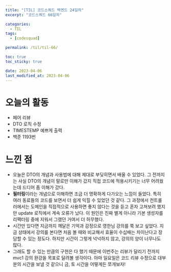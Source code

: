```yaml
---
title: "[TIL] 코드스쿼드 백엔드 24일차"
excerpt: "코드스쿼드 66일차"

categories:
  - TIL
tags:
  - [codesquad]

permalink: /til/til-66/

toc: true
toc_sticky: true

date: 2023-04-06
last_modified_at: 2023-04-06
---
```


# 오늘의 활동

- 페어 리뷰
- DTO 로직 수정
- TIMESTEMP 예쁘게 출력
- 백준 1193번

# 느낀 점

- 오늘은 DTO의 개념과 사용법에 대해 제대로 부딪히면서 배울 수 있었다. 그 전까지는 사실 DTO의 개념이 말로만 이해가 갔지 직접 코드에 적용시키기는 너무 어려웠는데 드디어 좀 이해가 갔다.
- **필터링**이라는 개념으로 이해하면 조금 더 명확하게 다가오는 느낌이 들었다. 특히 여러 동료들의 코드를 보면서 더 쉽게 익힐 수 있었던 것 같다. 그 과정에서 컨트롤러에서는 도메인을 직접적으로 사용하면 좋지 않다는 것을 듣고 혼자 고쳐보려 했지만 update 로직에서 계속 오류가 났다. 이 원인은 진짜 별게 아니라 기본 생성자를 리팩터링 중에 지워서 그랬던 거여서 더 허무했다.
- 시간만 있다면 지금까지 깨달은 기억과 감정으로 영한님 강의를 쭉 보고 싶었다. 지금 상태에서 강의를 본다면 처음 볼 때와 비교해서 효율이 수십배는 차이난다고 장담할 수 있는 정도다. 하지만 시간이 그렇게 넉넉하지 않고, 강의의 양이 너무나도 많다.
- 그래도 할 수 있는 만큼의 구현은 다 했기 때문에 이번주는 리뷰가 달리기 전까지 mvc1 강의 완강을 목표로 달려볼 생각이다. 아마 일요일은 코드 리뷰 수정으로 대부분의 시간을 보낼 것 같으니 금, 토 시간을 어떻게든 쪼개보자!